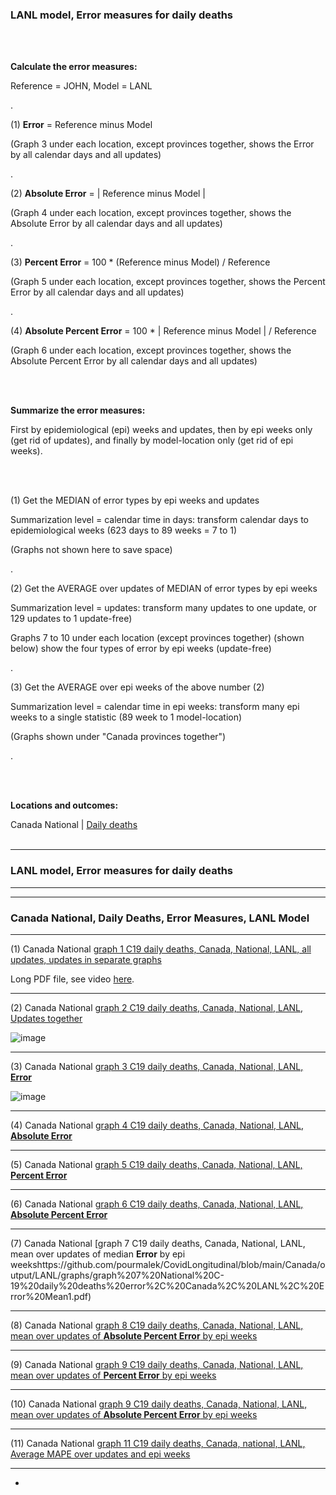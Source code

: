 ### LANL model, Error measures for daily deaths 

<br/><br/>

**Calculate the error measures:**

Reference = JOHN, Model = LANL 

.

(1) **Error** = Reference minus Model 

(Graph 3 under each location, except provinces together, shows the Error by all calendar days and all updates)

.

(2) **Absolute Error** = | Reference minus Model | 

(Graph 4 under each location, except provinces together, shows the Absolute Error by all calendar days and all updates)

.

(3) **Percent Error** = 100 * (Reference minus Model) / Reference

(Graph 5 under each location, except provinces together, shows the Percent Error by all calendar days and all updates)

.

(4) **Absolute Percent Error** = 100 * | Reference minus Model | / Reference

(Graph 6 under each location, except provinces together, shows the Absolute Percent Error by all calendar days and all updates)


<br/><br/>

**Summarize the error measures:**

First by epidemiological (epi) weeks and updates, then by epi weeks only (get rid of updates), and finally by model-location only (get rid of epi weeks).

<br/><br/>


(1) Get the MEDIAN of error types by epi weeks and updates

Summarization level = calendar time in days: transform calendar days to epidemiological weeks (623 days to 89 weeks = 7 to 1)

(Graphs not shown here to save space)

.

(2) Get the AVERAGE over updates of MEDIAN of error types by epi weeks

Summarization level = updates: transform many updates to one update, or 129 updates to 1 update-free)

Graphs 7 to 10 under each location (except provinces together) (shown below) show the four types of error by epi weeks (update-free)

.

(3) Get the AVERAGE over epi weeks of the above number (2)

Summarization level = calendar time in epi weeks: transform many epi weeks to a single statistic (89 week to 1 model-location)

(Graphs shown under "Canada provinces together")

.

<br/><br/>


**Locations and outcomes:**

Canada National | [Daily deaths](https://github.com/pourmalek/CovidLongitudinal/tree/main/Canada/output/LANL#canada-national) 
<br/><br/>


****

### LANL model, Error measures for daily deaths


****
****

### Canada National, Daily Deaths, Error Measures, LANL Model

****

(1) Canada National [graph 1 C19 daily deaths, Canada, National, LANL, all updates, updates in separate graphs](https://github.com/pourmalek/CovidLongitudinal/blob/main/Canada/output/LANL/graphs/graph%201%20C19%20daily%20deaths%2C%20Canada%2C%20National%2C%20LANL%2C%20all%20updates.pdf)

Long PDF file, see video [here]().

****

(2) Canada National [graph 2 C19 daily deaths, Canada, National, LANL, Updates together](https://github.com/pourmalek/CovidLongitudinal/blob/main/Canada/output/LANL/graphs/graph%202%20National%20C-19%20daily%20deaths%2C%20Canada%2C%20LANL%2C%20reference%20scenario%2C%20all%20updates.pdf)

![image](https://user-images.githubusercontent.com/30849720/155355170-51ba3080-a8b8-4b7f-a847-dd1547b3d40b.png)

****

(3) Canada National [graph 3 C19 daily deaths, Canada, National, LANL, **Error**](https://github.com/pourmalek/CovidLongitudinal/blob/main/Canada/output/LANL/graphs/graph%203%20National%20C-19%20daily%20deaths%20error%2C%20Canada%2C%20LANL%2C%20all%20updates.pdf)

![image](https://user-images.githubusercontent.com/30849720/155355199-b915ff7a-b6d6-4abd-8fa8-f72938bd73d5.png)

****

(4) Canada National [graph 4 C19 daily deaths, Canada, National, LANL, **Absolute Error**](https://github.com/pourmalek/CovidLongitudinal/blob/main/Canada/output/LANL/graphs/graph%204%20National%20C-19%20daily%20deaths%20absolute%20error%2C%20Canada%2C%20LANL%2C%20all%20updates.pdf)


****

(5) Canada National [graph 5 C19 daily deaths, Canada, National, LANL, **Percent Error**](https://github.com/pourmalek/CovidLongitudinal/blob/main/Canada/output/LANL/graphs/graph%205%20National%20C-19%20daily%20deaths%20percent%20error%2C%20Canada%2C%20LANL%2C%20all%20updates.pdf)


****

(6) Canada National [graph 6 C19 daily deaths, Canada, National, LANL, **Absolute Percent Error**](https://github.com/pourmalek/CovidLongitudinal/blob/main/Canada/output/LANL/graphs/graph%206%20National%20C-19%20daily%20deaths%20absolute%20percent%20error%2C%20Canada%2C%20LANL%2C%20all%20updates.pdf)


**** 

(7) Canada National [graph 7 C19 daily deaths, Canada, National, LANL, mean over updates of median **Error** by epi weekshttps://github.com/pourmalek/CovidLongitudinal/blob/main/Canada/output/LANL/graphs/graph%207%20National%20C-19%20daily%20deaths%20error%2C%20Canada%2C%20LANL%2C%20Error%20Mean1.pdf)


****

(8) Canada National [graph 8 C19 daily deaths, Canada, National, LANL, mean over updates of **Absolute Percent Error** by epi weeks](https://github.com/pourmalek/CovidLongitudinal/blob/main/Canada/output/LANL/graphs/graph%208%20National%20C-19%20daily%20deaths%20error%2C%20Canada%2C%20LANL%2C%20Absolute%20Error%20Mean1.pdf)


****

(9) Canada National [graph 9 C19 daily deaths, Canada, National, LANL, mean over updates of **Percent Error** by epi weeks](https://github.com/pourmalek/CovidLongitudinal/blob/main/Canada/output/LANL/graphs/graph%209%20National%20C-19%20daily%20deaths%20error%2C%20Canada%2C%20LANL%2C%20Percent%20Error%20Mean1.pdf)


****

(10) Canada National [graph 9 C19 daily deaths, Canada, National, LANL, mean over updates of **Absolute Percent Error** by epi weeks](https://github.com/pourmalek/CovidLongitudinal/blob/main/Canada/output/LANL/graphs/graph%2010%20National%20C-19%20daily%20deaths%20error%2C%20Canada%2C%20LANL%2C%20Absolute%20Percent%20Error%20Mean1.pdf)


****

(11) Canada National [graph 11 C19 daily deaths, Canada, national, LANL, Average MAPE over updates and epi weeks](https://github.com/pourmalek/CovidLongitudinal/blob/main/Canada/output/LANL/graphs/graph%2011%20C19%20daily%20deaths%2C%20Canada%2C%20national%2C%20LANL%2C%20Average%20MAPE.pdf)


****


*






